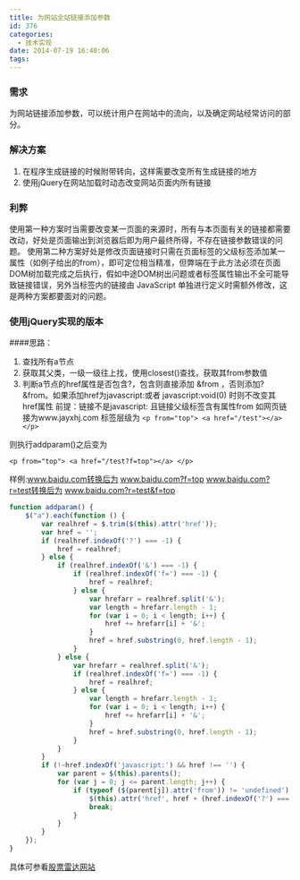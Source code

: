 ```yaml
---
title: 为网站全站链接添加参数
id: 376
categories:
  - 技术实现
date: 2014-07-19 16:40:06
tags:
---
```


### 需求
为网站链接添加参数，可以统计用户在网站中的流向，以及确定网站经常访问的部分。

### 解决方案
 1. 在程序生成链接的时候附带转向，这样需要改变所有生成链接的地方
 2. 使用jQuery在网站加载时动态改变网站页面内所有链接

### 利弊
使用第一种方案时当需要改变某一页面的来源时，所有与本页面有关的链接都需要改动，好处是页面输出到浏览器后即为用户最终所得，不存在链接参数错误的问题。
使用第二种方案好处是修改页面链接时只需在页面标签的父级标签添加某一属性（如例子给出的from），即可定位相当精准，但弊端在于此方法必须在页面DOM树加载完成之后执行，假如中途DOM树出问题或者标签属性输出不全可能导致链接错误，另外当标签内的链接由 JavaScript 单独进行定义时需额外修改，这是两种方案都要面对的问题。

### 使用jQuery实现的版本
####思路：
1. 查找所有a节点
2. 获取其父类，一级一级往上找，使用closest()查找，获取其from参数值
3. 判断a节点的href属性是否包含?，包含则直接添加 &from ，否则添加?&from。如果添加href为javascript:或者 javascript:void(0) 时则不改变其href属性
前提：链接不是javascript: 且链接父级标签含有属性from
如网页链接为www.jayxhj.com
标签层级为
`<p from="top"> <a href="/test"></a> </p>`

则执行addparam()之后变为

`<p from="top"> <a href="/test?f=top"></a> </p>`

样例:www.baidu.com转换后为 www.baidu.com?f=top 
www.baidu.com?r=test转换后为 www.baidu.com?r=test&f=top
```javascript
function addparam() {
    $("a").each(function () {
        var realhref = $.trim($(this).attr('href'));
        var href = '';
        if (realhref.indexOf('?') === -1) {
            href = realhref;
        } else {
            if (realhref.indexOf('&') === -1) {
                if (realhref.indexOf('f=') === -1) {
                    href = realhref;
                } else {
                    var hrefarr = realhref.split('&');
                    var length = hrefarr.length - 1;
                    for (var i = 0; i < length; i++) {
                        href += hrefarr[i] + '&';
                    }
                    href = href.substring(0, href.length - 1);
                }
            } else {
                var hrefarr = realhref.split('&');
                if (realhref.indexOf('f=') === -1) {
                    href = realhref;
                } else {
                    var length = hrefarr.length - 1;
                    for (var i = 0; i < length; i++) {
                        href += hrefarr[i] + '&';
                    }
                    href = href.substring(0, href.length - 1);
                }
            }
        }
        if (!~href.indexOf('javascript:') && href !== '') {
            var parent = $(this).parents();
            for (var j = 0; j <= parent.length; j++) {
                if (typeof ($(parent[j]).attr('from')) != 'undefined') {
                    $(this).attr('href', href + (href.indexOf('?') === -1 ? '?' : '&' ) + 'f=' + $(parent[j]).attr('from'));
                    break;
                }
            }
        }
    });
}
```
具体可参看[股票雷达网站](http://www.gu360.com/)